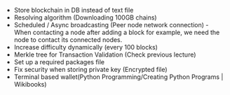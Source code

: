 * Store blockchain in DB instead of text file
* Resolving algorithm (Downloading 100GB chains)
* Scheduled / Async broadcasting (Peer node network connection) - When contacting a
	node after adding a block for example, we need the node to contact its
	connected nodes.
* Increase difficulty dynamically (every 100 blocks)
* Merkle tree for Transaction Validation (Check previous lecture)
* Set up a required packages file
* Fix security when storing private key (Encrypted file)
* Terminal based wallet(Python Programming/Creating Python Programs |
	Wikibooks)
